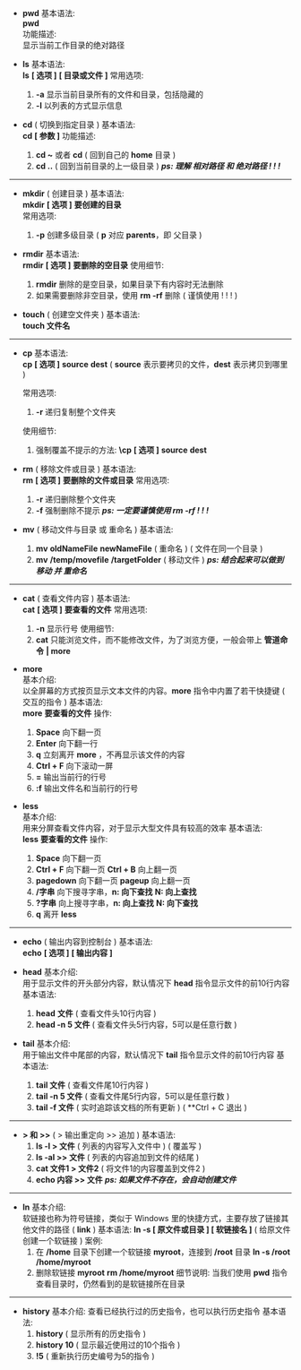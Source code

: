 - **pwd**
	基本语法:    
		**pwd**    
	功能描述:    
		显示当前工作目录的绝对路径

- **ls**
	基本语法:    
		**ls** **\[ 选项 ]**  **\[ 目录或文件 ]**
	常用选项:    
	1. **-a**    显示当前目录所有的文件和目录，包括隐藏的
	2. **-l**     以列表的方式显示信息

- **cd**    ( 切换到指定目录 )
	基本语法:    
		**cd** **\[ 参数 ]**
	功能描述:    
	1. **cd ~** 或者 **cd**    ( 回到自己的 **home** 目录 )
	2. **cd ..**                  ( 回到当前目录的上一级目录 )
***ps:    理解 相对路径 和 绝对路径 ! ! !***


---

- **mkdir**    ( 创建目录 )
	基本语法:    
		**mkdir** **\[ 选项 ]** **要创建的目录**   
	常用选项:    
	1. **-p**    创建多级目录    ( **p** 对应 **parents**，即 父目录 )

- **rmdir**
	基本语法:    
		**rmdir** **\[ 选项 ]** **要删除的空目录**
	使用细节:    
	1. **rmdir** 删除的是空目录，如果目录下有内容时无法删除
	2. 如果需要删除非空目录，使用 **rm -rf** 删除 ( 谨慎使用 ! ! ! )

- **touch**    ( 创建空文件夹 )
	基本语法:    
		**touch 文件名**


---

- **cp**
	基本语法:    
		**cp** **\[ 选项 ]** **source** **dest**        ( **source** 表示要拷贝的文件，**dest** 表示拷贝到哪里 )
	
	常用选项:
	1. **-r**    递归复制整个文件夹
	
	使用细节:
	1. 强制覆盖不提示的方法:    **\cp** **\[ 选项 ]** **source** **dest**

- **rm**    ( 移除文件或目录 )
	基本语法:    
		**rm** **\[ 选项 ]** **要删除的文件或目录**
	常用选项:
	1. **-r**    递归删除整个文件夹
	2. **-f**    强制删除不提示
***ps:    一定要谨慎使用 rm -rf ! ! !***

- **mv**    ( 移动文件与目录 或 重命名 ) 
	基本语法:    
	1. **mv** **oldNameFile** **newNameFile**    ( 重命名 )    ( 文件在同一个目录 )
	2. **mv** **/temp/movefile** **/targetFolder**    ( 移动文件 )
	***ps:    结合起来可以做到 移动  并 重命名***


---

- **cat**    ( 查看文件内容 )
	基本语法:    
		**cat** **\[ 选项 ]** **要查看的文件**
	常用选项:
	1. **-n**    显示行号
	使用细节:
	1. **cat** 只能浏览文件，而不能修改文件，为了浏览方便，一般会带上 **管道命令** **| more**

- **more**    
	基本介绍:    
		以全屏幕的方式按页显示文本文件的内容。**more** 指令中内置了若干快捷键 ( 交互的指令 )
	基本语法:    
		**more** **要查看的文件**
	操作:
	1. **Space**       向下翻一页
	2. **Enter**        向下翻一行
	3. **q**              立刻离开 **more** ，不再显示该文件的内容
	4. **Ctrl + F**    向下滚动一屏
	5. **=**              输出当前行的行号
	6. **:f**              输出文件名和当前行的行号

- **less**    
	基本介绍:    
		用来分屏查看文件内容，对于显示大型文件具有较高的效率
	基本语法:    
		**less** **要查看的文件**
	操作:
	1. **Space**            向下翻一页
	2. **Ctrl + F**         向下翻一页        **Ctrl + B**         向上翻一页
	3. **pagedown**    向下翻一页        **pageup**         向上翻一页
	4. **/字串**             向下搜寻字串，**n:    向下查找**    **N:    向上查找**
	5. **?字串**             向上搜寻字串，**n:    向上查找**    **N:    向下查找**
	6. **q**                    离开 **less**


---

- **echo**    ( 输出内容到控制台 )
	基本语法:    
		**echo** **\[ 选项 ]** **\[ 输出内容 ]**

- **head**
	基本介绍:    
		用于显示文件的开头部分内容，默认情况下 **head** 指令显示文件的前10行内容
	基本语法:    
	1. **head** **文件**            ( 查看文件头10行内容 )
	2. **head -n 5 文件**    ( 查看文件头5行内容，5可以是任意行数 )

- **tail**
	基本介绍:    
		用于输出文件中尾部的内容，默认情况下 **tail** 指令显示文件的前10行内容
	基本语法:
	1. **tail 文件**            ( 查看文件尾10行内容 )
	2. **tail -n 5 文件**    ( 查看文件尾5行内容，5可以是任意行数 ) 
	3. **tail -f 文件**        ( 实时追踪该文档的所有更新 )    ( **Ctrl + C 退出 )


---

- **> 和 >>**    ( > 输出重定向    >> 追加 )
	基本语法:
	1. **ls -l > 文件**                ( 列表的内容写入文件中 )    ( 覆盖写 )
	2. **ls -al >> 文件**            ( 列表的内容追加到文件的结尾 )
	3. **cat 文件1 > 文件2**      ( 将文件1的内容覆盖到文件2 )
	4. **echo 内容 >> 文件**
***ps:    如果文件不存在，会自动创建文件***


---

- **ln**
	基本介绍:    
		软链接也称为符号链接，类似于 Windows 里的快捷方式，主要存放了链接其他文件的路径 ( **link** )
	基本语法:
		**ln -s \[ 原文件或目录 ] \[ 软链接名 ]**        ( 给原文件创建一个软链接 )
	案例:
	1. 在 **/home** 目录下创建一个软链接 **myroot**，连接到 **/root** 目录
		**ln -s /root /home/myroot**
	2. 删除软链接 **myroot**
		**rm /home/myroot**
	细节说明:
		当我们使用 **pwd** 指令查看目录时，仍然看到的是软链接所在目录


---

- **history**
	基本介绍:
		查看已经执行过的历史指令，也可以执行历史指令
	基本语法:
	1. **history**        ( 显示所有的历史指令 )
	2. **history 10**    ( 显示最近使用过的10个指令 )
	3. **!5**                 ( 重新执行历史编号为5的指令 )


